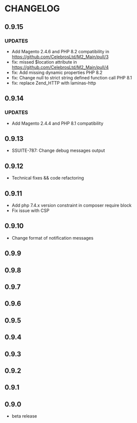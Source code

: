 # CHANGELOG

## 0.9.15

### UPDATES

- Add Magento 2.4.6 and PHP 8.2 compatibility in https://github.com/CelebrosLtd/M2_Main/pull/3
- fix: missed $location attribute in https://github.com/CelebrosLtd/M2_Main/pull/4
- fix: Add missing dynamic properties PHP 8.2
- fix: Change null to strict string defined function call PHP 8.1 
- fix: replace Zend_HTTP with laminas-http


## 0.9.14

### UPDATES

- Add Magento 2.4.4 and PHP 8.1 compatibility

## 0.9.13

- SSUITE-787: Change debug messages output

## 0.9.12

- Technical fixes && code refactoring

## 0.9.11

- Add php 7.4.x version constraint  in composer require block
- Fix issue with CSP

## 0.9.10

- Change format of notification messages

## 0.9.9

## 0.9.8

## 0.9.7

## 0.9.6

## 0.9.5

## 0.9.4

## 0.9.3

## 0.9.2

## 0.9.1

## 0.9.0

- beta release
